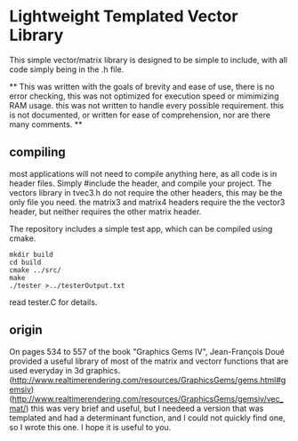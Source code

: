 # Lightweight Templated Vector Library

This simple vector/matrix library is designed to be simple to include, with all code simply being in the .h file.

** This was written with the goals of brevity and ease of use, there is no error checking, this was not optimized for execution speed or mimimizing RAM usage. this was not written to handle every possible requirement. this is not documented, or written for ease of comprehension, nor are there many comments. **

## compiling
most applications will not need to compile anything here, as all code is in header files. Simply #include the header, and compile your project.
The vectors library in tvec3.h do not require the other headers, this may be the only file you need.
the matrix3 and matrix4 headers require the the vector3 header, but neither requires the other matrix header.

The repository includes a simple test app, which can be compiled using cmake.

```
mkdir build
cd build
cmake ../src/
make
./tester >../testerOutput.txt
```
read tester.C for details.


## origin
On pages 534 to 557 of the book "Graphics Gems IV", Jean-François Doué provided a useful library of most of the matrix and vectorr functions that are used everyday in 3d graphics.
(http://www.realtimerendering.com/resources/GraphicsGems/gems.html#gemsiv)
(http://www.realtimerendering.com/resources/GraphicsGems/gemsiv/vec_mat/)
this was very brief and useful, but I needeed a version that was templated and had a determinant function, and I could not quickly find one, so I wrote this one.
I hope it is useful to you.
